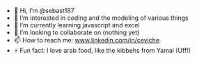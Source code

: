 - 👋 Hi, I’m @sebast187
- 👀 I’m interested in coding and the modeling of various things
- 🌱 I’m currently learning javascript and excel
- 💞️ I’m looking to collaborate on (nothing yet)
- 📫 How to reach me: www.linkedin.com/in/ceviche
- ⚡ Fun fact: I love arab food, like the kibbehs from Yamal (Uff!)

<!---
sebast187/sebast187 is a ✨ special ✨ repository because its `README.md` (this file) appears on your GitHub profile.
You can click the Preview link to take a look at your changes.
--->
